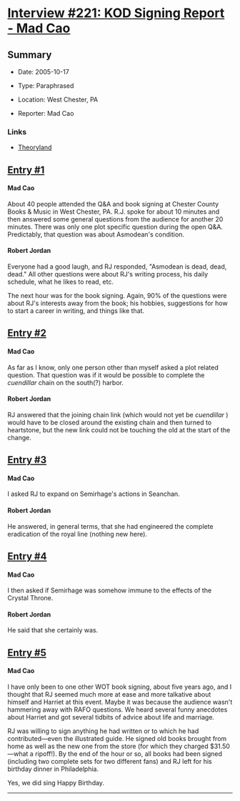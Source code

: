 # [Interview #221: KOD Signing Report - Mad Cao](https://www.theoryland.com/intvmain.php?i=221)

## Summary

- Date: 2005-10-17

- Type: Paraphrased

- Location: West Chester, PA

- Reporter: Mad Cao

### Links

- [Theoryland](http://theoryland.yuku.com/topic/9891/t/Older-Signing-that-we-missed-Spoiler-perhaps.html)


## [Entry #1](./t-221/1)

#### Mad Cao

About 40 people attended the Q&A and book signing at Chester County Books & Music in West Chester, PA. R.J. spoke for about 10 minutes and then answered some general questions from the audience for another 20 minutes. There was only one plot specific question during the open Q&A. Predictably, that question was about Asmodean's condition.

#### Robert Jordan

Everyone had a good laugh, and RJ responded, "Asmodean is dead, dead, dead." All other questions were about RJ's writing process, his daily schedule, what he likes to read, etc.

The next hour was for the book signing. Again, 90% of the questions were about RJ's interests away from the book; his hobbies, suggestions for how to start a career in writing, and things like that.

## [Entry #2](./t-221/2)

#### Mad Cao

As far as I know, only one person other than myself asked a plot related question. That question was if it would be possible to complete the
*cuendillar*
chain on the south(?) harbor.

#### Robert Jordan

RJ answered that the joining chain link (which would not yet be
*cuendillar*
) would have to be closed around the existing chain and then turned to heartstone, but the new link could not be touching the old at the start of the change.

## [Entry #3](./t-221/3)

#### Mad Cao

I asked RJ to expand on Semirhage's actions in Seanchan.

#### Robert Jordan

He answered, in general terms, that she had engineered the complete eradication of the royal line (nothing new here).

## [Entry #4](./t-221/4)

#### Mad Cao

I then asked if Semirhage was somehow immune to the effects of the Crystal Throne.

#### Robert Jordan

He said that she certainly was.

## [Entry #5](./t-221/5)

#### Mad Cao

I have only been to one other WOT book signing, about five years ago, and I thought that RJ seemed much more at ease and more talkative about himself and Harriet at this event. Maybe it was because the audience wasn't hammering away with RAFO questions. We heard several funny anecdotes about Harriet and got several tidbits of advice about life and marriage.

RJ was willing to sign anything he had written or to which he had contributed—even the illustrated guide. He signed old books brought from home as well as the new one from the store (for which they charged $31.50—what a ripoff!). By the end of the hour or so, all books had been signed (including two complete sets for two different fans) and RJ left for his birthday dinner in Philadelphia.

Yes, we did sing Happy Birthday.


---

